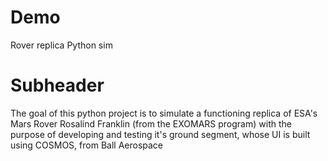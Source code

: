 # Demo

Rover replica Python sim

# Subheader

The goal of this python project is to simulate a functioning replica of ESA's Mars Rover Rosalind Franklin (from the EXOMARS program) with the purpose of developing and testing it's ground segment, whose UI is built using COSMOS, from Ball Aerospace
